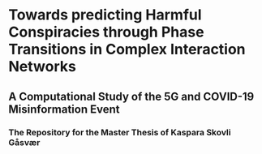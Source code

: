 <p align="center">
<h1>  Towards predicting Harmful Conspiracies through Phase Transitions in Complex Interaction Networks </h1>
<h2>  A Computational Study of the 5G and COVID-19 Misinformation Event </h2> 
<h3>  The Repository for the Master Thesis of Kaspara Skovli Gåsvær </h1> 
</p>
